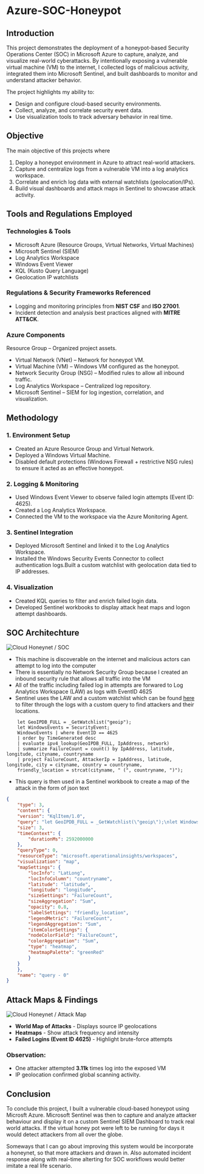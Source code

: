 # Azure-SOC-Honeypot
## Introduction

This project demonstrates the deployment of a honeypot-based Security Operations Center (SOC) in Microsoft Azure to capture, analyze, and visualize real-world cyberattacks. By intentionally exposing a vulnerable virtual machine (VM) to the internet, I collected logs of malicious activity, integrated them into Microsoft Sentinel, and built dashboards to monitor and understand attacker behavior.

The project highlights my ability to:
- Design and configure cloud-based security environments.
- Collect, analyze, and correlate security event data.
- Use visualization tools to track adversary behavior in real time.

## Objective

The main objective of this projects where

1. Deploy a honeypot environment in Azure to attract real-world attackers.
2. Capture and centralize logs from a vulnerable VM into a log analytics workspace.
3. Correlate and enrich log data with external watchlists (geolocation/IPs).
4. Build visual dashboards and attack maps in Sentinel to showcase attack activity.

## Tools and Regulations Employed

### Technologies & Tools
- Microsoft Azure (Resource Groups, Virtual Networks, Virtual Machines)
- Microsoft Sentinel (SIEM)
- Log Analytics Workspace
- Windows Event Viewer
- KQL (Kusto Query Language)
- Geolocation IP watchlists

### Regulations & Security Frameworks Referenced
- Logging and monitoring principles from **NIST CSF** and **ISO 27001**.
- Incident detection and analysis best practices aligned with **MITRE ATT&CK**.

### Azure Components
Resource Group – Organized project assets.
- Virtual Network (VNet) – Network for honeypot VM.
- Virtual Machine (VM) – Windows VM configured as the honeypot.
- Network Security Group (NSG) – Modified rules to allow all inbound traffic.
- Log Analytics Workspace – Centralized log repository.
- Microsoft Sentinel – SIEM for log ingestion, correlation, and visualization.

## Methodology
### 1. Environment Setup

- Created an Azure Resource Group and Virtual Network.
- Deployed a Windows Virtual Machine.
- Disabled default protections (Windows Firewall + restrictive NSG rules) to ensure it acted as an effective honeypot.
  
### 2. Logging & Monitoring
- Used Windows Event Viewer to observe failed login attempts (Event ID: 4625).
- Created a Log Analytics Workspace.
- Connected the VM to the workspace via the Azure Monitoring Agent.
  
### 3. Sentinel Integration
- Deployed Microsoft Sentinel and linked it to the Log Analytics Workspace.
- Installed the Windows Security Events Connector to collect authentication logs.Built a custom watchlist with geolocation data tied to IP addresses.

### 4. Visualization
- Created KQL queries to filter and enrich failed login data.
- Developed Sentinel workbooks to display attack heat maps and logon attempt dashboards.

## SOC Architechture
![Cloud Honeynet / SOC](https://i.imgur.com/RdPR7op.png)

- This machine is discoverable on the internet and malicious actors can attempt to log into the computer
- There is essentially no Network Security Group because I created an inbound security rule that allows all traffic into the VM
- All of the traffic including failed log in attempts are forwared to Log Analytics Workspace (LAW) as logs with EventID 4625
- Sentinel uses the LAW and a custom watchlist which can be found [here](https://drive.google.com/file/d/13EfjM_4BohrmaxqXZLB5VUBIz2sv9Siz/view) to filter through the logs with a custom query to find attackers and their locations.
```KQL
    let GeoIPDB_FULL = _GetWatchlist("geoip");
    let WindowsEvents = SecurityEvent;
    WindowsEvents | where EventID == 4625
    | order by TimeGenerated desc
    | evaluate ipv4_lookup(GeoIPDB_FULL, IpAddress, network)
    | summarize FailureCount = count() by IpAddress, latitude, longitude, cityname, countryname
    | project FailureCount, AttackerIp = IpAddress, latitude, longitude, city = cityname, country = countryname,
    friendly_location = strcat(cityname, " (", countryname, ")");
```
- This query is then used in a Sentinel workbook to create a map of the attack in the form of json text
```JSON
{
	"type": 3,
	"content": {
	"version": "KqlItem/1.0",
	"query": "let GeoIPDB_FULL = _GetWatchlist(\"geoip\");\nlet WindowsEvents = SecurityEvent;\nWindowsEvents | where EventID == 4625\n| order by TimeGenerated desc\n| evaluate ipv4_lookup(GeoIPDB_FULL, IpAddress, network)\n| summarize FailureCount = count() by IpAddress, latitude, longitude, cityname, countryname\n| project FailureCount, AttackerIp = IpAddress, latitude, longitude, city = cityname, country = countryname,\nfriendly_location = strcat(cityname, \" (\", countryname, \")\");",
	"size": 3,
	"timeContext": {
		"durationMs": 2592000000
	},
	"queryType": 0,
	"resourceType": "microsoft.operationalinsights/workspaces",
	"visualization": "map",
	"mapSettings": {
		"locInfo": "LatLong",
		"locInfoColumn": "countryname",
		"latitude": "latitude",
		"longitude": "longitude",
		"sizeSettings": "FailureCount",
		"sizeAggregation": "Sum",
		"opacity": 0.8,
		"labelSettings": "friendly_location",
		"legendMetric": "FailureCount",
		"legendAggregation": "Sum",
		"itemColorSettings": {
		"nodeColorField": "FailureCount",
		"colorAggregation": "Sum",
		"type": "heatmap",
		"heatmapPalette": "greenRed"
		}
	}
	},
	"name": "query - 0"
}
```
## Attack Maps & Findings

![Cloud Honeynet / Attack Map](https://i.imgur.com/aivlCij.png)



- **World Map of Attacks** - Displays source IP geolocations
- **Heatmaps** - Show attack frequency and intensity
- **Failed Logins (Event ID 4625)** - Highlight brute-force attempts

### Observation: 
- One attacker attempted **3.11k** times log into the exposed VM
- IP geolocation confirmed global scanning activity.

## Conclusion
To conclude this project, I built a vulnerable cloud-based honeypot using Microsft Azure. Microsoft Sentinel was then to capture and analyze attacker behaviour and display it on a custom Sentinel SIEM Dashboard to track real world attacks. If the virtual honey pot were left to be running for days it would detect attackers from all over the globe.

Someways that I can go about improving this system would be incorporate a honeynet, so that more attackers and drawn in. Also automated incident response along with real-time alterting for SOC workflows would better imitate a real life scenario. 

